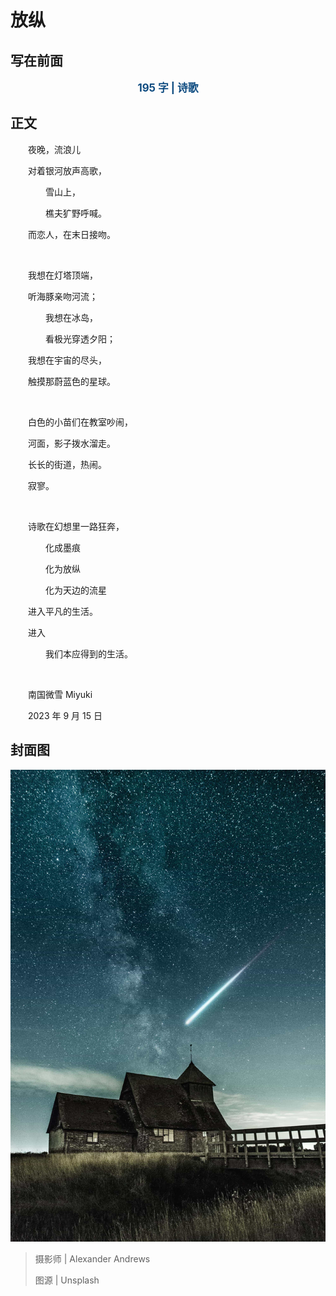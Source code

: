# 放纵

## 写在前面

<p style="color:#0f4c81; text-align:center; font-weight:bold; font-size:larger;">195 字 | 诗歌</p>

## 正文

　　夜晚，流浪儿

　　对着银河放声高歌，

　　　　雪山上，

　　　　樵夫犷野呼喊。

　　而恋人，在末日接吻。

<br />

　　我想在灯塔顶端，

　　听海豚亲吻河流；

　　　　我想在冰岛，

　　　　看极光穿透夕阳；

　　我想在宇宙的尽头，

　　触摸那蔚蓝色的星球。

<br />

　　白色的小苗们在教室吵闹，

　　河面，影子拨水溜走。

　　长长的街道，热闹。

　　寂寥。

<br />

　　诗歌在幻想里一路狂奔，

　　　　化成墨痕

　　　　化为放纵

　　　　化为天边的流星

　　进入平凡的生活。

　　进入

　　　　我们本应得到的生活。

<br />

　　南国微雪 Miyuki

　　2023 年 9 月 15 日

## 封面图

![](https://raw.githubusercontent.com/TinySnow/GithubImageHosting/main/blog/articles/poems/alexander-andrews--Bq3TeSBRdE-unsplash.jpg)

> 摄影师 |  Alexander Andrews
>
> 图源 | Unsplash